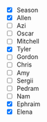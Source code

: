 - [x] Season
- [x] Allen
- [ ] Azi
- [ ] Oscar
- [ ] Mitchell
- [x] Tyler
- [ ] Gordon
- [ ] Chris
- [ ] Amy
- [ ] Sergii
- [ ] Pedram
- [ ] Nam
- [x] Ephraim
- [x] Elena